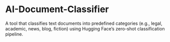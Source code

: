 # AI-Document-Classifier
A tool that classifies text documents into predefined categories (e.g., legal, academic, news, blog, fiction) using Hugging Face’s zero-shot classification pipeline.
